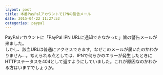 ```yaml
---
layout: post
title: 本番PayPalアカウントでIPNの警告メール
date: 2015-04-22 11:27:53
categories: paypal
---
```

<!-- {% raw %} -->
<p>PayPalアカウントに「PayPal IPN URLに通知できなかった」旨の警告メールが来ました。<br>
しかし、該当URLは普通にアクセスできます。なぜこのメールが届いたのかわかりません…。考えられる点としては、IPNで何らかのエラーが発生したときにHTTPステータスを404として返すようにしていました。これが原因なのかわかる方はいますでしょうか。</p>
<!-- {% endraw %} -->
